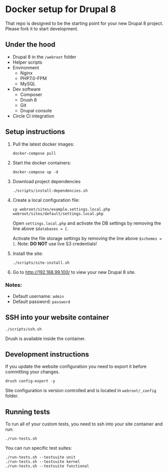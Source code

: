 # Docker setup for Drupal 8 #

That repo is designed to be the starting point for your new Drupal 8 project. Please fork it to start development.

## Under the hood ##

- Drupal 8 in the `/webroot` folder
- Helper scripts
- Environment
    - Nginx
    - PHP7.0-FPM
    - MySQL
- Dev software
    - Composer
    - Drush 8
    - Git
    - Drupal console
- Circle CI integration

## Setup instructions ##

1. Pull the latest docker images:

    `docker-compose pull`

2. Start the docker containers:

    `docker-compose up -d`
    
3. Download project dependencies

    `./scripts/install-dependencies.sh`
    
4. Create a local configuration file:

    `cp webroot/sites/example.settings.local.php webroot/sites/default/settings.local.php`

    Open `settings.local.php` and activate the DB settings by removing the line above `$databases = [`.
    
    Activate the file storage settings by removing the line above `$schemes = [`.
    Note: **DO NOT** use live S3 credentials!

5. Install the site:

    `./scripts/site-install.sh`
   
6. Go to http://192.168.99.100/ to view your new Drupal 8 site.

### Notes: ###

- Default username: `admin`
- Default password: `password`

## SSH into your website container ##

    ./scripts/ssh.sh
    
Drush is available inside the container.

## Development instructions ##

If you update the website configuration you need to export it before committing your changes.

    drush config-export -y
    
Site configuration is version controlled and is located in `webroot/_config` folder.
    
## Running tests ##

To run all of your custom tests, you need to ssh into your site container and run:

    ./run-tests.sh
    
You can run specific test suites:

    ./run-tests.sh --testsuite unit
    ./run-tests.sh --testsuite kernel
    ./run-tests.sh --testsuite functional
